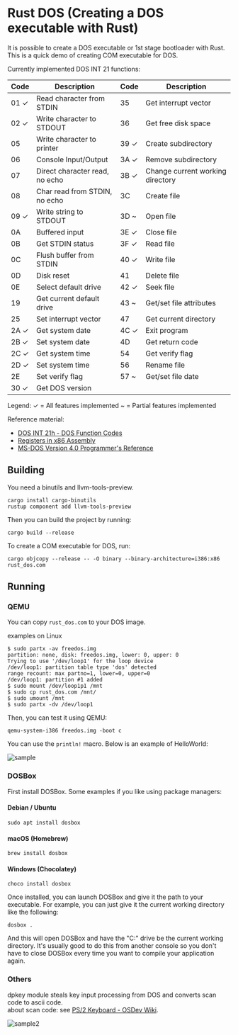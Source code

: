 # Rust DOS (Creating a DOS executable with Rust)

It is possible to create a DOS executable or 1st stage bootloader with Rust.  
This is a quick demo of creating COM executable for DOS.

Currently implemented DOS INT 21 functions:

| Code | Description                        | Code | Description
|------|------------------------------------|------|------------------------------------|
| 01 ✓ | Read character from STDIN          | 35   | Get interrupt vector               |
| 02 ✓ | Write character to STDOUT          | 36   | Get free disk space                |
| 05   | Write character to printer         | 39 ✓ | Create subdirectory                |
| 06   | Console Input/Output               | 3A ✓ | Remove subdirectory                |
| 07   | Direct character read, no echo     | 3B ✓ | Change current working directory   |
| 08   | Char read from STDIN, no echo      | 3C   | Create file                        |
| 09 ✓ | Write string to STDOUT             | 3D ~ | Open file                          |
| 0A   | Buffered input                     | 3E ✓ | Close file                         |
| 0B   | Get STDIN status                   | 3F ✓ | Read file                          |
| 0C   | Flush buffer from STDIN            | 40 ✓ | Write file                         |
| 0D   | Disk reset                         | 41   | Delete file                        |
| 0E   | Select default drive               | 42 ✓ | Seek file                          |
| 19   | Get current default drive          | 43 ~ | Get/set file attributes            |
| 25   | Set interrupt vector               | 47   | Get current directory              |
| 2A ✓ | Get system date                    | 4C ✓ | Exit program                       |
| 2B ✓ | Set system date                    | 4D   | Get return code                    |
| 2C ✓ | Get system time                    | 54   | Get verify flag                    |
| 2D ✓ | Set system time                    | 56   | Rename file                        |
| 2E   | Set verify flag                    | 57 ~ | Get/set file date                  |
| 30 ✓ | Get DOS version                    |      |                                    |

Legend:
✓ = All features implemented
~ = Partial features implemented

Reference material:
* [DOS INT 21h - DOS Function Codes](http://spike.scu.edu.au/~barry/interrupts.html#ah36)
* [Registers in x86 Assembly](https://www.cs.uaf.edu/2017/fall/cs301/lecture/09_11_registers.html)
* [MS-DOS Version 4.0 Programmer's Reference](https://www.pcjs.org/documents/books/mspl13/msdos/dosref40/)

## Building
You need a binutils and llvm-tools-preview.

```shell
cargo install cargo-binutils
rustup component add llvm-tools-preview
```

Then you can build the project by running:

```shell
cargo build --release
```

To create a COM executable for DOS, run:

```shell
cargo objcopy --release -- -O binary --binary-architecture=i386:x86 rust_dos.com
```

## Running

### QEMU

You can copy `rust_dos.com` to your DOS image.

examples on Linux

```shell
$ sudo partx -av freedos.img
partition: none, disk: freedos.img, lower: 0, upper: 0
Trying to use '/dev/loop1' for the loop device
/dev/loop1: partition table type 'dos' detected
range recount: max partno=1, lower=0, upper=0
/dev/loop1: partition #1 added
$ sudo mount /dev/loop1p1 /mnt
$ sudo cp rust_dos.com /mnt/
$ sudo umount /mnt
$ sudo partx -dv /dev/loop1
```

Then, you can test it using QEMU:

```shell
qemu-system-i386 freedos.img -boot c
```

You can use the `println!` macro. 
Below is an example of HelloWorld:

![sample](https://github.com/o8vm/rust_dos/blob/images/rust_dos_hello.png)

### DOSBox

First install DOSBox. Some examples if you like using package managers:

#### Debian / Ubuntu

```
sudo apt install dosbox
```

#### macOS (Homebrew)

```
brew install dosbox
```

#### Windows (Chocolatey)

```
choco install dosbox
```

Once installed, you can launch DOSBox and give it the path to your executable. For example, you can just give it the current working directory like the following:

```
dosbox .
```

And this will open DOSBox and have the "C:\" drive be the current working directory. It's usually good to do this from another console so you don't have to close DOSBox every time you want to compile your application again.

### Others
dpkey module steals key input processing from DOS and converts scan code to ascii code.  
about scan code: see [PS/2 Keyboard - OSDev Wiki](https://wiki.osdev.org/PS/2_Keyboard).

![sample2](https://github.com/o8vm/rust_dos/blob/images/dpkey.gif)
